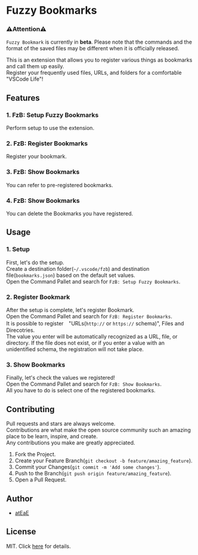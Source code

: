 # Fuzzy Bookmarks

### ⚠️Attention️️⚠️
`Fuzzy Bookmark` is currently in **beta**. Please note that the commands and the format of the saved files may be different when it is officially released.

This is an extension that allows you to register various things as bookmarks and call them up easily.  
Register your frequently used files, URLs, and folders for a comfortable "VSCode Life"!

## Features
### 1. FzB: Setup Fuzzy Bookmarks
Perform setup to use the extension.

### 2. FzB: Register Bookmarks
Register your bookmark.

### 3. FzB: Show Bookmarks
You can refer to pre-registered bookmarks.

### 4. FzB: Show Bookmarks
You can delete the Bookmarks you have registered.

## Usage
### 1. Setup
First, let's do the setup.  
Create a destination folder(`~/.vscode/fzb`) and destination file(`bookmarks.json`) based on the default set values.  
Open the Command Pallet and search for `FzB: Setup Fuzzy Bookmarks`.

### 2. Register Bookmark
After the setup is complete, let's register Bookmark.  
Open the Command Pallet and search for `FzB: Register Bookmarks`.  
It is possible to register　"URLs(`http://` or `https://` schema)", Files and Direcotries.  
The value you enter will be automatically recognized as a URL, file, or directory.
If the file does not exist, or if you enter a value with an unidentified schema, the registration will not take place.

### 3. Show Bookmarks
Finally, let's check the values we registered!  
Open the Command Pallet and search for `FzB: Show Bookmarks`.  
All you have to do is select one of the registered bookmarks.

## Contributing
Pull requests and stars are always welcome.  
Contributions are what make the open source community such an amazing place to be learn, inspire, and create.   
Any contributions you make are greatly appreciated.

1. Fork the Project.
2. Create your Feature Branch(`git checkout -b feature/amazing_feature`).
3. Commit your Changes(`git commit -m 'Add some changes'`).
4. Push to the Branch(`git push origin feature/amazing_feature`).
5. Open a Pull Request.
  
## Author
- [atEaE](https://github.com/atEaE)

## License
MIT. Click [here](./LICENSE) for details.